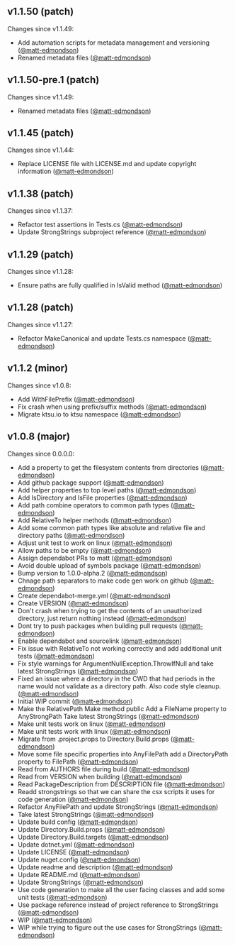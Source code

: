 ## v1.1.50 (patch)

Changes since v1.1.49:

- Add automation scripts for metadata management and versioning ([@matt-edmondson](https://github.com/matt-edmondson))
- Renamed metadata files ([@matt-edmondson](https://github.com/matt-edmondson))

## v1.1.50-pre.1 (patch)

Changes since v1.1.49:

- Renamed metadata files ([@matt-edmondson](https://github.com/matt-edmondson))

## v1.1.45 (patch)

Changes since v1.1.44:

- Replace LICENSE file with LICENSE.md and update copyright information ([@matt-edmondson](https://github.com/matt-edmondson))

## v1.1.38 (patch)

Changes since v1.1.37:

- Refactor test assertions in Tests.cs ([@matt-edmondson](https://github.com/matt-edmondson))
- Update StrongStrings subproject reference ([@matt-edmondson](https://github.com/matt-edmondson))

## v1.1.29 (patch)

Changes since v1.1.28:

- Ensure paths are fully qualified in IsValid method ([@matt-edmondson](https://github.com/matt-edmondson))

## v1.1.28 (patch)

Changes since v1.1.27:

- Refactor MakeCanonical and update Tests.cs namespace ([@matt-edmondson](https://github.com/matt-edmondson))

## v1.1.2 (minor)

Changes since v1.0.8:

- Add WithFilePrefix ([@matt-edmondson](https://github.com/matt-edmondson))
- Fix crash when using prefix/suffix methods ([@matt-edmondson](https://github.com/matt-edmondson))
- Migrate ktsu.io to ktsu namespace ([@matt-edmondson](https://github.com/matt-edmondson))

## v1.0.8 (major)

Changes since 0.0.0.0:

- Add a property to get the filesystem contents from directories ([@matt-edmondson](https://github.com/matt-edmondson))
- Add github package support ([@matt-edmondson](https://github.com/matt-edmondson))
- Add helper properties to top level paths ([@matt-edmondson](https://github.com/matt-edmondson))
- Add IsDirectory  and IsFile  properties ([@matt-edmondson](https://github.com/matt-edmondson))
- Add path combine operators to common path types ([@matt-edmondson](https://github.com/matt-edmondson))
- Add RelativeTo helper methods ([@matt-edmondson](https://github.com/matt-edmondson))
- Add some common path types like absolute and relative file and directory paths ([@matt-edmondson](https://github.com/matt-edmondson))
- Adjust unit test to work on linux ([@matt-edmondson](https://github.com/matt-edmondson))
- Allow paths to be empty ([@matt-edmondson](https://github.com/matt-edmondson))
- Assign dependabot PRs to matt ([@matt-edmondson](https://github.com/matt-edmondson))
- Avoid double upload of symbols package ([@matt-edmondson](https://github.com/matt-edmondson))
- Bump version to 1.0.0-alpha.2 ([@matt-edmondson](https://github.com/matt-edmondson))
- Chnage path separators to make code gen work on github ([@matt-edmondson](https://github.com/matt-edmondson))
- Create dependabot-merge.yml ([@matt-edmondson](https://github.com/matt-edmondson))
- Create VERSION ([@matt-edmondson](https://github.com/matt-edmondson))
- Don't crash when trying to get the contents of an unauthorized directory, just return nothing instead ([@matt-edmondson](https://github.com/matt-edmondson))
- Dont try to push packages when building pull requests ([@matt-edmondson](https://github.com/matt-edmondson))
- Enable dependabot and sourcelink ([@matt-edmondson](https://github.com/matt-edmondson))
- Fix issue with RelativeTo not working correctly and add additional unit tests ([@matt-edmondson](https://github.com/matt-edmondson))
- Fix style warnings for ArgumentNullException.ThrowIfNull and take latest StrongStrings ([@matt-edmondson](https://github.com/matt-edmondson))
- Fixed an issue where a directory in the CWD that had periods in the name would not validate as a directory path. Also code style cleanup. ([@matt-edmondson](https://github.com/matt-edmondson))
- Initial WIP commit ([@matt-edmondson](https://github.com/matt-edmondson))
- Make the RelativePath Make method public Add a FileName property to AnyStrongPath Take latest StrongStrings ([@matt-edmondson](https://github.com/matt-edmondson))
- Make unit tests work on linux ([@matt-edmondson](https://github.com/matt-edmondson))
- Make unit tests work with linux ([@matt-edmondson](https://github.com/matt-edmondson))
- Migrate from .project.props to Directory.Build.props ([@matt-edmondson](https://github.com/matt-edmondson))
- Move some file specific properties into AnyFilePath add a DirectoryPath property to FilePath ([@matt-edmondson](https://github.com/matt-edmondson))
- Read from AUTHORS file during build ([@matt-edmondson](https://github.com/matt-edmondson))
- Read from VERSION when building ([@matt-edmondson](https://github.com/matt-edmondson))
- Read PackageDescription from DESCRIPTION file ([@matt-edmondson](https://github.com/matt-edmondson))
- Readd strongstrings so that we can share the csx scripts it uses for code generation ([@matt-edmondson](https://github.com/matt-edmondson))
- Refactor AnyFilePath and update StrongStrings ([@matt-edmondson](https://github.com/matt-edmondson))
- Take latest StrongStrings ([@matt-edmondson](https://github.com/matt-edmondson))
- Update build config ([@matt-edmondson](https://github.com/matt-edmondson))
- Update Directory.Build.props ([@matt-edmondson](https://github.com/matt-edmondson))
- Update Directory.Build.targets ([@matt-edmondson](https://github.com/matt-edmondson))
- Update dotnet.yml ([@matt-edmondson](https://github.com/matt-edmondson))
- Update LICENSE ([@matt-edmondson](https://github.com/matt-edmondson))
- Update nuget.config ([@matt-edmondson](https://github.com/matt-edmondson))
- Update readme and description ([@matt-edmondson](https://github.com/matt-edmondson))
- Update README.md ([@matt-edmondson](https://github.com/matt-edmondson))
- Update StrongStrings ([@matt-edmondson](https://github.com/matt-edmondson))
- Use code generation to make all the user facing classes and add some unit tests ([@matt-edmondson](https://github.com/matt-edmondson))
- Use package reference instead of project reference to StrongStrings ([@matt-edmondson](https://github.com/matt-edmondson))
- WIP ([@matt-edmondson](https://github.com/matt-edmondson))
- WIP while trying to figure out the use cases for StrongStrings ([@matt-edmondson](https://github.com/matt-edmondson))


